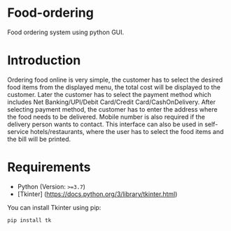 # Food-ordering
Food ordering system using python GUI.

# Introduction
 
Ordering food online is very simple, the customer has to select the desired food items
from the displayed menu, the total cost will be displayed to the customer. Later the
customer has to select the payment method which includes Net Banking/UPI/Debit
Card/Credit Card/CashOnDelivery. After selecting payment method, the customer has to
enter the address where the food needs to be delivered. Mobile number is also required if
the delivery person wants to contact.
This interface can also be used in self-service hotels/restaurants, where the user has to
select the food items and the bill will be printed. 

# Requirements 
- Python (Version: `>=3.7`)
- [Tkinter] (https://docs.python.org/3/library/tkinter.html)

You can install Tkinter using pip:
```bash
pip install tk
```
